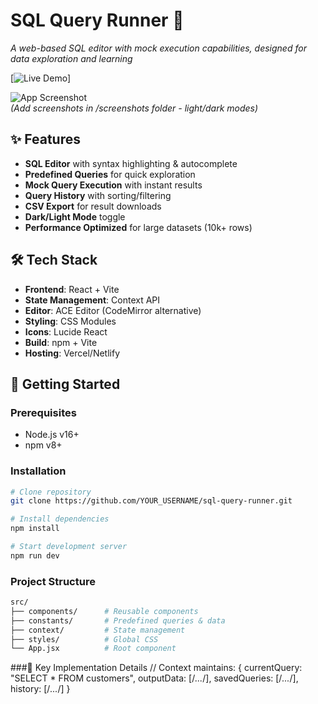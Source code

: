 # SQL Query Runner 🚀

_A web-based SQL editor with mock execution capabilities, designed for data exploration and learning_

[![Live Demo](https://img.shields.io/badge/demo-live-green?style=for-the-badge&logo=vercel)]


![App Screenshot](./screenshots/demo-light.png)  
*(Add screenshots in /screenshots folder - light/dark modes)*

## ✨ Features

- **SQL Editor** with syntax highlighting & autocomplete
- **Predefined Queries** for quick exploration
- **Mock Query Execution** with instant results
- **Query History** with sorting/filtering
- **CSV Export** for result downloads
- **Dark/Light Mode** toggle
- **Performance Optimized** for large datasets (10k+ rows)

## 🛠️ Tech Stack

- **Frontend**: React + Vite
- **State Management**: Context API
- **Editor**: ACE Editor (CodeMirror alternative)
- **Styling**: CSS Modules
- **Icons**: Lucide React
- **Build**: npm + Vite
- **Hosting**: Vercel/Netlify

## 🚀 Getting Started

### Prerequisites
- Node.js v16+
- npm v8+

### Installation
```bash
# Clone repository
git clone https://github.com/YOUR_USERNAME/sql-query-runner.git

# Install dependencies
npm install

# Start development server
npm run dev
```
### Project Structure
```bash
src/
├── components/      # Reusable components
├── constants/       # Predefined queries & data
├── context/         # State management
├── styles/          # Global CSS
└── App.jsx          # Root component
```
###🔑 Key Implementation Details
// Context maintains:
{
  currentQuery: "SELECT * FROM customers",
  outputData: [/*...*/],
  savedQueries: [/*...*/],
  history: [/*...*/]
}
